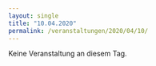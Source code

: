 ```yaml
---
layout: single
title: "10.04.2020"
permalink: /veranstaltungen/2020/04/10/
---
```


Keine Veranstaltung an diesem Tag.
